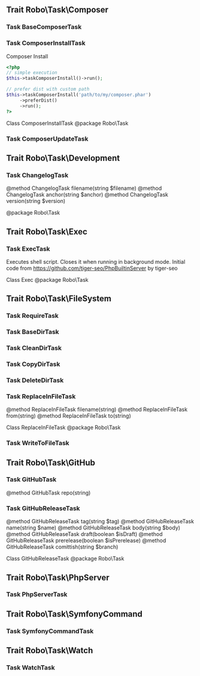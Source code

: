 ## Trait Robo\Task\Composer


### Task BaseComposerTask


### Task ComposerInstallTask


Composer Install

``` php
<?php
// simple execution
$this->taskComposerInstall()->run();

// prefer dist with custom path
$this->taskComposerInstall('path/to/my/composer.phar')
     ->preferDist()
     ->run();
?>
```


Class ComposerInstallTask
@package Robo\Task

### Task ComposerUpdateTask


## Trait Robo\Task\Development


### Task ChangelogTask


@method ChangelogTask filename(string $filename)
@method ChangelogTask anchor(string $anchor)
@method ChangelogTask version(string $version)

@package Robo\Task

## Trait Robo\Task\Exec


### Task ExecTask


Executes shell script. Closes it when running in background mode.
Initial code from https://github.com/tiger-seo/PhpBuiltinServer by tiger-seo

Class Exec
@package Robo\Task

## Trait Robo\Task\FileSystem


### Task RequireTask


### Task BaseDirTask


### Task CleanDirTask


### Task CopyDirTask


### Task DeleteDirTask


### Task ReplaceInFileTask


@method ReplaceInFileTask filename(string)
@method ReplaceInFileTask from(string)
@method ReplaceInFileTask to(string)

Class ReplaceInFileTask
@package Robo\Task

### Task WriteToFileTask


## Trait Robo\Task\GitHub


### Task GitHubTask


@method GitHubTask repo(string)


### Task GitHubReleaseTask


@method GitHubReleaseTask tag(string $tag)
@method GitHubReleaseTask name(string $name)
@method GitHubReleaseTask body(string $body)
@method GitHubReleaseTask draft(boolean $isDraft)
@method GitHubReleaseTask prerelease(boolean $isPrerelease)
@method GitHubReleaseTask comittish(string $branch)

Class GitHubReleaseTask
@package Robo\Task

## Trait Robo\Task\PhpServer


### Task PhpServerTask


## Trait Robo\Task\SymfonyCommand


### Task SymfonyCommandTask


## Trait Robo\Task\Watch


### Task WatchTask

